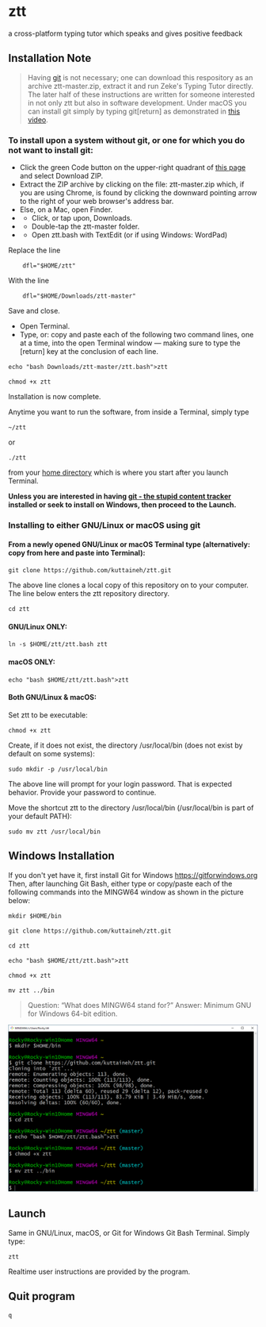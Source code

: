# ztt
a cross-platform typing tutor which speaks and gives positive feedback

## Installation Note

> Having [git](https://git-scm.com/) is not necessary; one can download this respository as an archive ztt-master.zip, extract it and run Zeke's Typing Tutor directly. The later half of these instructions are written for someone interested in not only ztt but also in software development. Under macOS you can install git simply by typing git[return] as demonstrated in [this video](https://youtu.be/PSULlxUk744).

### To install upon a system without git, or one for which you do not want to install git:
* Click the green Code button on the upper-right quadrant of [this page](https://github.com/kuttaineh/ztt) and select Download ZIP.
* Extract the ZIP archive by clicking on the file: ztt-master.zip which, if you are using Chrome, is found by clicking the downward pointing arrow to the right of your web browser's address bar.
* Else, on a Mac, open Finder.
* * Click, or tap upon, Downloads.
* * Double-tap the ztt-master folder.
* * Open ztt.bash with TextEdit (or if using Windows: WordPad)

Replace the line 
```
	dfl="$HOME/ztt"
```
With the line 
```
	dfl="$HOME/Downloads/ztt-master"
```
Save and close.

* Open Terminal. 
* Type, or: copy and paste each of the following two command lines, one at a time, into the open Terminal window — making sure to type the [return] key at the conclusion of each line.
```
echo "bash Downloads/ztt-master/ztt.bash">ztt
```
```
chmod +x ztt
``` 

Installation is now complete. 

Anytime you want to run the software, from inside a Terminal, simply type
```
~/ztt
``` 
or
```
./ztt
``` 
from your [home directory](https://www.computerhope.com/jargon/h/homedir.htm) which is where you start after you launch Terminal.

**Unless you are interested in having [git - the stupid content tracker](https://git-scm.com/docs/git) installed or seek to install on Windows, then proceed to the Launch.**
### Installing to either GNU/Linux or macOS using git

#### From a newly opened GNU/Linux or macOS Terminal type (alternatively: copy from here and paste into Terminal):
```
git clone https://github.com/kuttaineh/ztt.git
```
The above line clones a local copy of this repository on to your computer. The line below enters the ztt repository directory.
```
cd ztt
```

#### GNU/Linux ONLY:
```
ln -s $HOME/ztt/ztt.bash ztt
```
#### macOS ONLY:
```
echo "bash $HOME/ztt/ztt.bash">ztt
```
#### Both GNU/Linux & macOS:
Set ztt to be executable:
```
chmod +x ztt
```
Create, if it does not exist, the directory /usr/local/bin (does not exist by default on some systems):
```
sudo mkdir -p /usr/local/bin
```
The above line will prompt for your login password. That is expected behavior. Provide your password to continue.

Move the shortcut ztt to the directory /usr/local/bin (/usr/local/bin is part of your default PATH):
```
sudo mv ztt /usr/local/bin
```
## Windows Installation

If you don't yet have it, first install Git for Windows https://gitforwindows.org
Then, after launching Git Bash, either type or copy/paste each of the following commands into the MINGW64 window as shown in the picture below:
```
mkdir $HOME/bin
```
```
git clone https://github.com/kuttaineh/ztt.git
```
```
cd ztt
```
```
echo "bash $HOME/ztt/ztt.bash">ztt
```
```
chmod +x ztt
```
```
mv ztt ../bin
```
> Question: “What does MINGW64 stand for?” Answer: Minimum GNU for Windows 64-bit edition.

![Git for Windows](gitforwindows.png)

## Launch

Same in GNU/Linux, macOS, or Git for Windows Git Bash Terminal. Simply type:
```
ztt
```
Realtime user instructions are provided by the program. 

## Quit program
```
q
```
